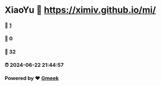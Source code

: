 # XiaoYu :link: https://ximiv.github.io/mi/ 
### :page_facing_up: [1](https://ximiv.github.io/mi//tag.html) 
### :speech_balloon: 0 
### :hibiscus: 32 
### :alarm_clock: 2024-06-22 21:44:57 
### Powered by :heart: [Gmeek](https://github.com/Meekdai/Gmeek)
